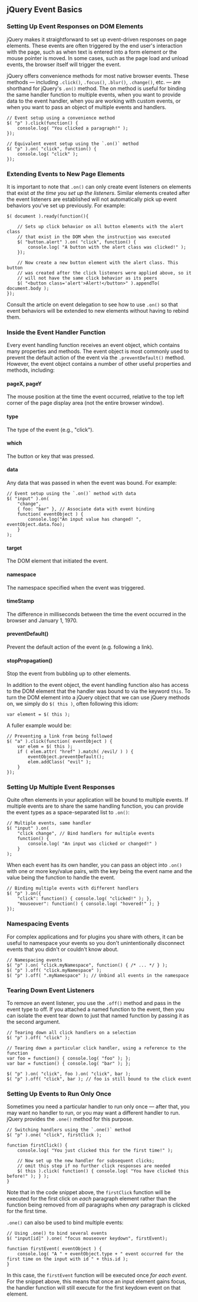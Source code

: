<script>{
	"title": "jQuery Event Basics",
	"level": "beginner",
	"attribution": [ "jQuery Fundamentals" ]
}</script>

## jQuery Event Basics

### Setting Up Event Responses on DOM Elements

jQuery makes it straightforward to set up event-driven responses on page elements. These events are often triggered by the end user's interaction with the page, such as when text is entered into a form element or the mouse pointer is moved. In some cases, such as the page load and unload events, the browser itself will trigger the event.

jQuery offers convenience methods for most native browser events. These methods — including `.click()`, `.focus()`, `.blur()`, `.change()`, etc. — are shorthand for jQuery's `.on()` method. The on method is useful for binding the same handler function to multiple events, when you want to provide data to the event handler, when you are working with custom events, or when you want to pass an object of multiple events and handlers.

```
// Event setup using a convenience method
$( "p" ).click(function() {
	console.log( "You clicked a paragraph!" );
});
```

```
// Equivalent event setup using the `.on()` method
$( "p" ).on( "click", function() {
	console.log( "click" );
});
```

### Extending Events to New Page Elements

It is important to note that `.on()` can only create event listeners on elements that exist *at the time you set up the listeners*. Similar elements created after the event listeners are established will not automatically pick up event behaviors you've set up previously. For example:

```
$( document ).ready(function(){

	// Sets up click behavior on all button elements with the alert class
	// that exist in the DOM when the instruction was executed
	$( "button.alert" ).on( "click", function() {
		console.log( "A button with the alert class was clicked!" );
	});

	// Now create a new button element with the alert class. This button
	// was created after the click listeners were applied above, so it
	// will not have the same click behavior as its peers
	$( "<button class='alert'>Alert!</button>" ).appendTo( document.body );
});
```

Consult the article on event delegation to see how to use `.on()` so that event behaviors will be extended to new elements without having to rebind them.

### Inside the Event Handler Function

Every event handling function receives an event object, which contains many properties and methods. The event object is most commonly used to prevent the default action of the event via the `.preventDefault()` method. However, the event object contains a number of other useful properties and methods, including:

#### pageX, pageY

The mouse position at the time the event occurred, relative to the top left corner of the page display area (not the entire browser window).

#### type

The type of the event (e.g., "click").

#### which

The button or key that was pressed.

#### data

Any data that was passed in when the event was bound. For example:

```
// Event setup using the `.on()` method with data
$( "input" ).on(
	"change",
	{ foo: "bar" }, // Associate data with event binding
	function( eventObject ) {
		console.log("An input value has changed! ", eventObject.data.foo);
	}
);
```

#### target

The DOM element that initiated the event.

#### namespace

The namespace specified when the event was triggered.

#### timeStamp

The difference in milliseconds between the time the event occurred in the browser and January 1, 1970.

#### preventDefault()

Prevent the default action of the event (e.g. following a link).

#### stopPropagation()

Stop the event from bubbling up to other elements.

In addition to the event object, the event handling function also has access to the DOM element that the handler was bound to via the keyword `this`. To turn the DOM element into a jQuery object that we can use jQuery methods on, we simply do `$( this )`, often following this idiom:

```
var element = $( this );
```

A fuller example would be:

```
// Preventing a link from being followed
$( "a" ).click(function( eventObject ) {
	var elem = $( this );
	if ( elem.attr( "href" ).match( /evil/ ) ) {
		eventObject.preventDefault();
		elem.addClass( "evil" );
	}
});
```

### Setting Up Multiple Event Responses

Quite often elements in your application will be bound to multiple events. If multiple events are to share the same handling function, you can provide the event types as a space-separated list to `.on()`:

```
// Multiple events, same handler
$( "input" ).on(
	"click change", // Bind handlers for multiple events
	function() {
		console.log( "An input was clicked or changed!" )
	}
);
```

When each event has its own handler, you can pass an object into `.on()` with one or more key/value pairs, with the key being the event name and the value being the function to handle the event.

```
// Binding multiple events with different handlers
$( "p" ).on({
	"click": function() { console.log( "clicked!" ); },
	"mouseover": function() { console.log( "hovered!" ); }
});
```

### Namespacing Events

For complex applications and for plugins you share with others, it can be useful to namespace your events so you don't unintentionally disconnect events that you didn't or couldn't know about.

```
// Namespacing events
$( "p" ).on( "click.myNamespace", function() { /* ... */ } );
$( "p" ).off( "click.myNamespace" );
$( "p" ).off( ".myNamespace" ); // Unbind all events in the namespace
```

### Tearing Down Event Listeners

To remove an event listener, you use the `.off()` method and pass in the event type to off. If you attached a named function to the event, then you can isolate the event tear down to just that named function by passing it as the second argument.

```
// Tearing down all click handlers on a selection
$( "p" ).off( "click" );
```

```
// Tearing down a particular click handler, using a reference to the function
var foo = function() { console.log( "foo" ); };
var bar = function() { console.log( "bar" ); };

$( "p" ).on( "click", foo ).on( "click", bar );
$( "p" ).off( "click", bar ); // foo is still bound to the click event
```

### Setting Up Events to Run Only Once

Sometimes you need a particular handler to run only once — after that, you may want no handler to run, or you may want a different handler to run. jQuery provides the `.one()` method for this purpose.

```
// Switching handlers using the `.one()` method
$( "p" ).one( "click", firstClick );

function firstClick() {
	console.log( "You just clicked this for the first time!" );

	// Now set up the new handler for subsequent clicks;
	// omit this step if no further click responses are needed
	$( this ).click( function() { console.log( "You have clicked this before!" ); } );
}
```

Note that in the code snippet above, the `firstClick` function will be executed for the first click on *each* paragraph element rather than the function being removed from *all* paragraphs when *any* paragraph is clicked for the first time.

`.one()` can also be used to bind multiple events:

```
// Using .one() to bind several events
$( "input[id]" ).one( "focus mouseover keydown", firstEvent);

function firstEvent( eventObject ) {
	console.log( "A " + eventObject.type + " event occurred for the first time on the input with id " + this.id );
}
```

In this case, the `firstEvent` function will be executed once *for each event*. For the snippet above, this means that once an input element gains focus, the handler function will still execute for the first keydown event on that element.
